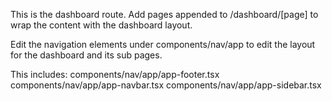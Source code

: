 This is the dashboard route. Add pages appended to /dashboard/[page] to wrap the content with the dashboard layout.

Edit the navigation elements under components/nav/app to edit the layout for the dashboard and its sub pages.

This includes:
components/nav/app/app-footer.tsx
components/nav/app/app-navbar.tsx
components/nav/app/app-sidebar.tsx